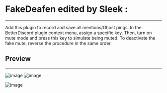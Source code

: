 # FakeDeafen edited by Sleek :
------------
Add this plugin to record and save all mentions/Ghost pings.
In the BetterDiscord plugin context menu, assign a specific key. Then, turn on mute mode and press this key to simulate being muted. To deactivate the fake mute, reverse the procedure in the same order.

## Preview
------------
![image](https://github.com/s4dic/BetterDiscord/assets/42476966/db2ee48a-eecd-4616-ace3-2b06b78f0a72)
![image](https://github.com/s4dic/BetterDiscord/assets/42476966/dc086873-0a1d-4471-89a1-8800d94dbeb7)

![image](https://github.com/s4dic/BetterDiscord/assets/42476966/3350d6c5-2586-44c5-a610-887187d71721)

